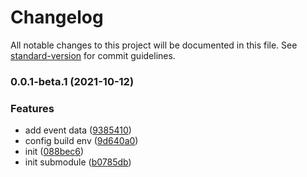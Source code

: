 # Changelog

All notable changes to this project will be documented in this file. See [standard-version](https://github.com/conventional-changelog/standard-version) for commit guidelines.

### 0.0.1-beta.1 (2021-10-12)


### Features

* add event data ([9385410](https://github.com/pokemonon/iohook/commit/93854102670bc35b3af44bc9617ad46b7be96053))
* config build env ([9d640a0](https://github.com/pokemonon/iohook/commit/9d640a0915a6336addc1271c11e18cef2bde06c4))
* init ([088bec6](https://github.com/pokemonon/iohook/commit/088bec6afe9c7466e056cc7c3a62afa433df999b))
* init submodule ([b0785db](https://github.com/pokemonon/iohook/commit/b0785dbc3481c1380e3b3372fb530b7d67f62916))
